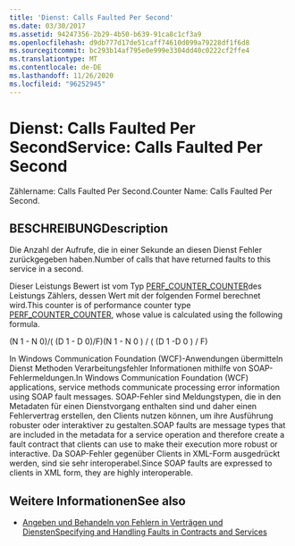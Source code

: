 ```yaml
---
title: 'Dienst: Calls Faulted Per Second'
ms.date: 03/30/2017
ms.assetid: 94247356-2b29-4b50-b639-91ca8c1cf3a9
ms.openlocfilehash: d9db777d17de51caff74610d099a79228df1f6d8
ms.sourcegitcommit: bc293b14af795e0e999e3304dd40c0222cf2ffe4
ms.translationtype: MT
ms.contentlocale: de-DE
ms.lasthandoff: 11/26/2020
ms.locfileid: "96252945"
---
```

# <a name="service-calls-faulted-per-second"></a><span data-ttu-id="75923-102">Dienst: Calls Faulted Per Second</span><span class="sxs-lookup"><span data-stu-id="75923-102">Service: Calls Faulted Per Second</span></span>

<span data-ttu-id="75923-103">Zählername: Calls Faulted Per Second.</span><span class="sxs-lookup"><span data-stu-id="75923-103">Counter Name: Calls Faulted Per Second.</span></span>  
  
## <a name="description"></a><span data-ttu-id="75923-104">BESCHREIBUNG</span><span class="sxs-lookup"><span data-stu-id="75923-104">Description</span></span>  

 <span data-ttu-id="75923-105">Die Anzahl der Aufrufe, die in einer Sekunde an diesen Dienst Fehler zurückgegeben haben.</span><span class="sxs-lookup"><span data-stu-id="75923-105">Number of calls that have returned faults to this service in a second.</span></span>  
  
 <span data-ttu-id="75923-106">Dieser Leistungs Bewert ist vom Typ [PERF_COUNTER_COUNTER](/previous-versions/windows/it-pro/windows-server-2003/cc740048(v=ws.10))des Leistungs Zählers, dessen Wert mit der folgenden Formel berechnet wird.</span><span class="sxs-lookup"><span data-stu-id="75923-106">This counter is of performance counter type [PERF_COUNTER_COUNTER](/previous-versions/windows/it-pro/windows-server-2003/cc740048(v=ws.10)), whose value is calculated using the following formula.</span></span>  
  
 <span data-ttu-id="75923-107">(N 1 - N 0)/( (D 1 - D 0)/F)</span><span class="sxs-lookup"><span data-stu-id="75923-107">(N 1 - N 0 ) / ( (D 1 -D 0 ) / F)</span></span>  
  
 <span data-ttu-id="75923-108">In Windows Communication Foundation (WCF)-Anwendungen übermitteln Dienst Methoden Verarbeitungsfehler Informationen mithilfe von SOAP-Fehlermeldungen.</span><span class="sxs-lookup"><span data-stu-id="75923-108">In Windows Communication Foundation (WCF) applications, service methods communicate processing error information using SOAP fault messages.</span></span> <span data-ttu-id="75923-109">SOAP-Fehler sind Meldungstypen, die in den Metadaten für einen Dienstvorgang enthalten sind und daher einen Fehlervertrag erstellen, den Clients nutzen können, um ihre Ausführung robuster oder interaktiver zu gestalten.</span><span class="sxs-lookup"><span data-stu-id="75923-109">SOAP faults are message types that are included in the metadata for a service operation and therefore create a fault contract that clients can use to make their execution more robust or interactive.</span></span> <span data-ttu-id="75923-110">Da SOAP-Fehler gegenüber Clients in XML-Form ausgedrückt werden, sind sie sehr interoperabel.</span><span class="sxs-lookup"><span data-stu-id="75923-110">Since SOAP faults are expressed to clients in XML form, they are highly interoperable.</span></span>  
  
## <a name="see-also"></a><span data-ttu-id="75923-111">Weitere Informationen</span><span class="sxs-lookup"><span data-stu-id="75923-111">See also</span></span>

- [<span data-ttu-id="75923-112">Angeben und Behandeln von Fehlern in Verträgen und Diensten</span><span class="sxs-lookup"><span data-stu-id="75923-112">Specifying and Handling Faults in Contracts and Services</span></span>](../../specifying-and-handling-faults-in-contracts-and-services.md)
